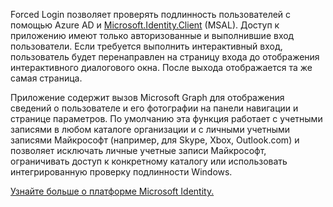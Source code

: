 ﻿Forced Login позволяет проверять подлинность пользователей с помощью Azure AD и [Microsoft.Identity.Client](https://www.nuget.org/packages/Microsoft.Identity.Client) (MSAL). 
Доступ к приложению имеют только авторизованные и выполнившие вход пользователи. Если требуется выполнить интерактивный вход, пользователь будет перенаправлен на страницу входа до отображения интерактивного диалогового окна. После выхода отображается та же самая страница.

Приложение содержит вызов Microsoft Graph для отображения сведений о пользователе и его фотографии на панели навигации и странице параметров.  По умолчанию эта функция работает с учетными записями в любом каталоге организации и с личными учетными записями Майкрософт (например, для Skype, Xbox, Outlook.com) и позволяет исключать личные учетные записи Майкрософт, ограничивать доступ к конкретному каталогу или использовать интегрированную проверку подлинности Windows.

[Узнайте больше о платформе Microsoft Identity.](https://docs.microsoft.com/azure/active-directory/develop/v2-overview)

